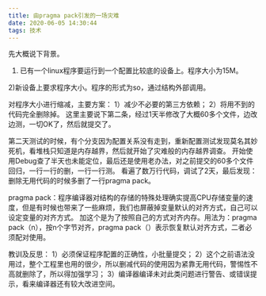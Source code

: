 ```yaml
---
title: 由pragma pack引发的一场灾难
date: 2020-06-05 14:30:44
tags: 技术
---
```


先大概说下背景。

1) 已有一个linux程序要运行到一个配置比较底的设备上。程序大小为15M。

2)新设备上要求程序大小。程序的形式为so，通过结构外部调用。

对程序大小进行缩减，主要方案：
1）减少不必要的第三方依赖；
2）将用不到的代码完全删除掉。
这里主要说下第二条，经过1天半修改了大概60多个文件，边改边测，一切OK了，然后就提交了。

第二天测试的时候，有个分支因为配置关系没有走到，重新配置测试发现莫名其妙死机，看堆栈只知道是内存越界，然后就开始了灾难般的内存越界调查。
开始使用Debug查了半天也未能定位，最后还是使用老办法，对之前提交的60多个文件回归，一行一行的删，一行一行测。
看遍了数万行代码，调试了2天，最后发现：删除无用代码的时候多删了一行pragma pack。

pragma pack：程序编译器对结构的存储的特殊处理确实提高CPU存储变量的速度，但是有时候也带来了一些麻烦，我们也屏蔽掉变量默认的对齐方式，自己可以设定变量的对齐方式。
加这个是为了按照自己的方式对齐内存。用法为：pragma pack（n），按n个字节对齐，pragma pack（）表示恢复默认对齐方式，二者必须配对使用。

教训及反思：
1）必须保证程序配置的正确性，小批量提交；
2）这个之前语法没用过，整个工程里也用的很少，所以删减代码的使用因为紧靠无用代码，警惕性不高就删除了，所以得加强学习；
3）编译器编译未对此类问题进行警告、或错误提示，看来编译器还有较大改进空间。
